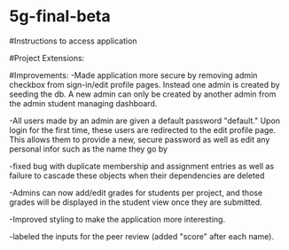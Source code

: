 # 5g-final-beta

#Instructions to access application

#Project Extensions:

#Improvements:
-Made application more secure by removing admin checkbox from sign-in/edit profile pages. Instead one admin is created by seeding the db. A new admin can only be created by another admin from the admin student managing dashboard.

-All users made by an admin are given a default password "default." Upon login for the first time, these users are redirected to the edit profile page. This allows them to provide a new, secure password as well as edit any personal infor such as the name they go by

-fixed bug with duplicate membership and assignment entries as well as failure to cascade these objects when their dependencies are deleted

-Admins can now add/edit grades for students per project, and those grades will be displayed in the student view once they are submitted.

-Improved styling to make the application more interesting.

-labeled the inputs for the peer review (added "score" after each name).
